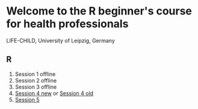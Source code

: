 # Welcome to the R beginner's course for health professionals
LIFE-CHILD, University of Leipzig, Germany

## R
1. Session 1 offline
2. Session 2 offline
3. Session 3 offline
4. [Session 4 new](https://TPeschel.github.io/sessions/session4/slides/html/talk.html) or [Session 4 old](https://mvogel78.github.io/Session4)
5. [Session 5](https://mvogel78.github.io/Session5)
